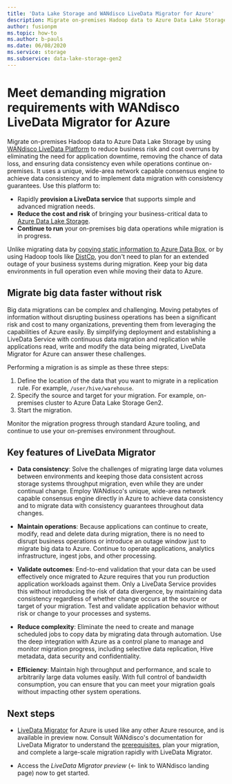```yaml
---
title: 'Data Lake Storage and WANdisco LiveData Migrator for Azure'
description: Migrate on-premises Hadoop data to Azure Data Lake Storage by using WANdisco LiveData Migrator for Azure.
author: fusionpm
ms.topic: how-to
ms.author: b-pauls
ms.date: 06/08/2020
ms.service: storage
ms.subservice: data-lake-storage-gen2
---
```


# Meet demanding migration requirements with WANdisco LiveData Migrator for Azure

Migrate on-premises Hadoop data to Azure Data Lake Storage by using [WANdisco LiveData Platform](https://docs.wandisco.com/live-data-platform/docs/landing/) to reduce business risk and cost overruns by eliminating the need for application downtime, removing the chance of data loss, and ensuring data consistency even while operations continue on-premises. It uses a unique, wide-area network capable consensus engine to achieve data consistency and to implement data migration with consistency guarantees. Use this platform to:

- Rapidly **provision a LiveData service** that supports simple and advanced migration needs.
- **Reduce the cost and risk** of bringing your business-critical data to [Azure Data Lake Storage](https://docs.microsoft.com/azure/storage/blobs/data-lake-storage-introduction).
- **Continue to run** your on-premises big data operations while migration is in progress.

Unlike migrating data by [copying static information to Azure Data Box](https://docs.microsoft.com/azure/storage/blobs/data-lake-storage-migrate-on-premises-hdfs-cluster), or by using Hadoop tools like [DistCp](https://hadoop.apache.org/docs/current/hadoop-distcp/DistCp.html), you don't need to plan for an extended outage of your business systems during migration. Keep your big data environments in full operation even while moving their data to Azure.

## Migrate big data faster without risk

Big data migrations can be complex and challenging. Moving petabytes of information without disrupting business operations has been a significant risk and cost to many organizations, preventing them from leveraging the capabilities of Azure easily. By simplifying deployment and establishing a LiveData Service with continuous data migration and replication while applications read, write and modify the data being migrated, LiveData Migrator for Azure can answer these challenges.

Performing a migration is as simple as these three steps:

1. Define the location of the data that you want to migrate in a replication rule. For example, `/user/hive/warehouse`.
2. Specify the source and target for your migration. For example, on-premises cluster to Azure Data Lake Storage Gen2.
3. Start the migration.

Monitor the migration progress through standard Azure tooling, and continue to use your on-premises environment throughout.

## Key features of LiveData Migrator

- **Data consistency**: Solve the challenges of migrating large data volumes between environments and keeping those data consistent across storage systems throughput migration, even while they are under continual change. Employ WANdisco's unique, wide-area network capable consensus engine directly in Azure to achieve data consistency and to migrate data with consistency guarantees throughout data changes.

- **Maintain operations**: Because applications can continue to create, modify, read and delete data during migration, there is no need to disrupt business operations or introduce an outage window just to migrate big data to Azure. Continue to operate applications, analytics infrastructure, ingest jobs, and other processing.

- **Validate outcomes**: End-to-end validation that your data can be used effectively once migrated to Azure requires that you run production application workloads against them. Only a LiveData Service provides this without introducing the risk of data divergence, by maintaining data consistency regardless of whether change occurs at the source or target of your migration. Test and validate application behavior without risk or change to your processes and systems.

- **Reduce complexity**: Eliminate the need to create and manage scheduled jobs to copy data by migrating data through automation. Use the deep integration with Azure as a control plane to manage and monitor migration progress, including selective data replication, Hive metadata, data security and confidentiality.

- **Efficiency**: Maintain high throughput and performance, and scale to arbitrarily large data volumes easily. With full control of bandwidth consumption, you can ensure that you can meet your migration goals without impacting other system operations.

## Next steps

- [LiveData Migrator](https://docs.wandisco.com/live-data-platform/docs/landing/) for Azure is used like any other Azure resource, and is available in preview now. Consult WANdisco's documentation for LiveData Migrator to understand the [prerequisites](https://docs.wandisco.com/live-data-platform/docs/prereq/), plan your migration, and complete a large-scale migration rapidly with LiveData Migrator.

- Access the _LiveData Migrator preview_ (<- link to WANdisco landing page) now to get started.